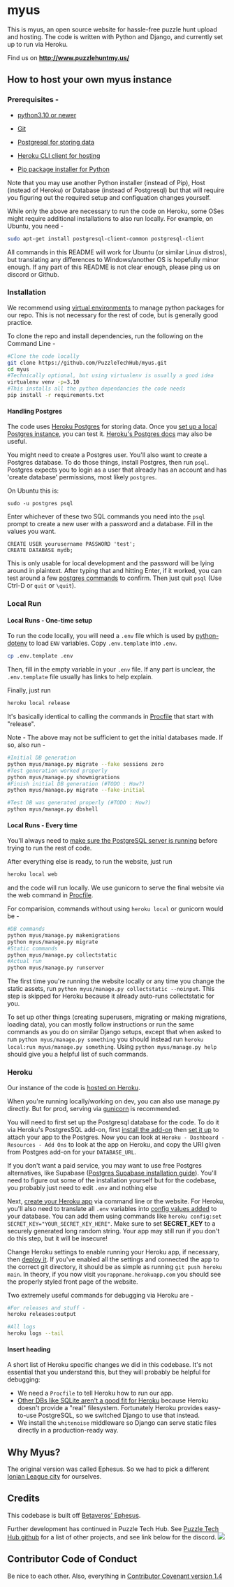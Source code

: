 # myus

This is myus, an open source website for hassle-free puzzle hunt upload and hosting. The code is written with Python and Django, and currently set up to run via Heroku.

Find us on **http://www.puzzlehuntmy.us/**

## How to host your own myus instance

### Prerequisites - 

- [python3.10 or newer](https://realpython.com/installing-python/)

- [Git](https://github.com/git-guides/install-git)

- [Postgresql for storing data](https://www.postgresql.org/download/)

- [Heroku CLI client for hosting](https://medium.com/analytics-vidhya/how-to-install-heroku-cli-in-windows-pc-e3cf9750b4ae)

- [Pip package installer for Python](https://phoenixnap.com/kb/install-pip-windows)

Note that you may use another Python installer (instead of Pip), Host (instead of Heroku) or Database (instead of Postgresql) but that will require you figuring out the required setup and configuation changes yourself.

While only the above are necessary to run the code on Heroku, some OSes might require additional installations to also run locally. For example, on Ubuntu, you need - 
```bash
sudo apt-get install postgresql-client-common postgresql-client
```

All commands in this README will work for Ubuntu (or similar Linux distros), but translating any differences to Windows/another OS is hopefully minor enough. If any part of this README is not clear enough, please ping us on discord or Github.

### Installation

We recommend using [virtual environments](https://docs.python.org/3/tutorial/venv.html) to manage python packages for our repo. This is not necessary for the rest of code, but is generally good practice.

To clone the repo and install dependencies, run the following on the Command Line - 
```bash
#Clone the code locally
git clone https://github.com/PuzzleTechHub/myus.git
cd myus
#Technically optional, but using virtualenv is usually a good idea
virtualenv venv -p=3.10 
#This installs all the python dependancies the code needs
pip install -r requirements.txt
```

#### Handling Postgres

The code uses [Heroku Postgres](https://www.heroku.com/postgres) for storing data. Once you [set up a local Postgres instance](https://www.prisma.io/dataguide/postgresql/setting-up-a-local-postgresql-database), you can test it. [Heroku's Postgres docs](https://devcenter.heroku.com/articles/heroku-postgresql#local-setup) may also be useful.

You might need to create a Postgres user. You'll also want to create a Postgres database. To do those things, install Postgres, then run `psql`. Postgres expects you to login as a user that already has an account and has 'create database' permissions, most likely `postgres`. 

On Ubuntu this is:
```
sudo -u postgres psql
```

Enter whichever of these two SQL commands you need into the `psql` prompt to create a new user with a password and a database. Fill in the values you want.
```
CREATE USER yourusername PASSWORD 'test';
CREATE DATABASE mydb;
```

This is only usable for local development and the password will be lying around in plaintext. After typing that and hitting Enter, if it worked, you can test around a few [postgres commands](https://kinsta.com/blog/postgres-list-databases/) to confirm. Then just quit `psql` (Use Ctrl-D or `quit` or `\quit`).

### Local Run

#### Local Runs - One-time setup

To run the code locally, you will need a `.env` file which is used by [python-dotenv](https://github.com/theskumar/python-dotenv) to load `ENV` variables. Copy `.env.template` into `.env`.  
```bash
cp .env.template .env
```
Then, fill in the empty variable in your `.env` file. If any part is unclear, the `.env.template` file usually has links to help explain. 

Finally, just run
```bash
heroku local release
```
It's basically identical to calling the commands in [Procfile](./Procfile) that start with "release". 

Note - The above may not be sufficient to get the initial databases made. If so, also run - 
```bash
#Initial DB generation
python myus/manage.py migrate --fake sessions zero
#Test generation worked properly
python myus/manage.py showmigrations
#Finish initial DB generation (#TODO : How?)
python myus/manage.py migrate --fake-initial

#Test DB was generated properly (#TODO : How?)
python myus/manage.py dbshell
```

#### Local Runs - Every time

You'll always need to [make sure the PostgreSQL server is running](https://mydbanotebook.org/post/troubleshooting-01/) before trying to run the rest of code. 

After everything else is ready, to run the website, just run 
```bash
heroku local web
```
and the code will run locally. We use gunicorn to serve the final website via the web command in [Procfile](./Procfile).

For comparision, commands without using `heroku local` or gunicorn would be - 
```bash
#DB commands
python myus/manage.py makemigrations
python myus/manage.py migrate
#Static commands
python myus/manage.py collectstatic
#Actual run
python myus/manage.py runserver
```

The first time you're running the website locally or any time you change the static assets, run `python myus/manage.py collectstatic --noinput`. This step is skipped for Heroku because it already auto-runs collectstatic for you.

To set up other things (creating superusers, migrating or making migrations, loading data), you can mostly follow instructions or run the same commands as you do on similar Django setups, except that when asked to run `python myus/manage.py something` you should instead run `heroku local:run myus/manage.py something`. Using `python myus/manage.py help` should give you a helpful list of such commands.

### Heroku

Our instance of the code is [hosted on Heroku](https://realpython.com/django-hosting-on-heroku/). 

When you're running locally/working on dev, you can also use manage.py directly. But for prod, serving via [gunicorn](https://www.digitalocean.com/community/tutorials/how-to-set-up-django-with-postgres-nginx-and-gunicorn-on-ubuntu-22-04) is recommended.

You will need to first set up the Postgresql database for the code. To do it via Heroku's PostgresSQL add-on, first [install the add-on](https://elements.heroku.com/addons/heroku-postgresql) then [set it up](https://devcenter.heroku.com/articles/heroku-postgresql) to attach your app to the Postgres. Now you can look at `Heroku - Dashboard - Resources - Add Ons` to look at the app on Heroku, and copy the URI given from Postgres add-on for your `DATABASE_URL`.

If you don't want a paid service, you may want to use free Postgres alternatives, like Supabase ([Postgres Supabase installation guide](https://dev.to/prisma/set-up-a-free-postgresql-database-on-supabase-to-use-with-prisma-3pk6)). You'll need to figure out some of the installation yourself but for the codebase, you probably just need to edit `.env` and nothing else

Next, [create your Heroku app](https://dev.to/ivadyhabimana/3-creating-your-first-heroku-app-3d1d) via command line or the website. For Heroku, you'll also need to translate all `.env` variables into [config values added](https://devcenter.heroku.com/articles/config-vars) to your database. You can add them using commands like `heroku config:set SECRET_KEY="YOUR_SECRET_KEY_HERE"`.
Make sure to set **SECRET_KEY** to a securely generated long random string. Your app may still run if you don't do this step, but it will be insecure!

Change Heroku settings to enable running your Heroku app, if necessary, then [deploy it](https://coding-boot-camp.github.io/full-stack/heroku/heroku-deployment-guide). If you've enabled all the settings and connected the app to the correct git directory, it should be as simple as running `git push heroku main`. In theory, if you now visit `yourappname.herokuapp.com` you should see the properly styled front page of the website. 

Two extremely useful commands for debugging via Heroku are - 
```bash
#For releases and stuff - 
heroku releases:output

#All logs
heroku logs --tail
```

#### Insert heading

A short list of Heroku specific changes we did in this codebase. It's not essential that you understand this, but they will probably be helpful for debugging:

- We need a `Procfile` to tell Heroku how to run our app.
- [Other DBs like SQLite aren't a good fit for Heroku](https://devcenter.heroku.com/articles/sqlite3) because Heroku doesn't provide a "real" filesystem. Fortunately Heroku provides easy-to-use PostgreSQL, so we switched Django to use that instead. 
- We install the `whitenoise` middleware so Django can serve static files directly in a production-ready way.

## Why Myus?

The original version was called Ephesus. So we had to pick a different [Ionian League city](https://en.wikipedia.org/wiki/Ionian_League) for ourselves.

## Credits

This codebase is built off [Betaveros' Ephesus](https://github.com/betaveros/ephesus-public). 

Further development has continued in Puzzle Tech Hub. See [Puzzle Tech Hub github](https://github.com/PuzzleTechHub) for a list of other projects, and see link below for the discord. 
[![](https://discordapp.com/api/guilds/1204637356863262801/widget.png?style=banner3)](https://discord.gg/kgTK5eD7XY)


## Contributor Code of Conduct

Be nice to each other. Also, everything in [Contributor Covenant version 1.4](https://www.contributor-covenant.org/version/1/4/code-of-conduct/)

